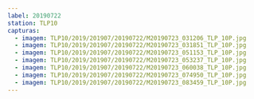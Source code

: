 ```yaml
---
label: 20190722
station: TLP10
capturas:
  - imagem: TLP10/2019/201907/20190722/M20190723_031206_TLP_10P.jpg
  - imagem: TLP10/2019/201907/20190722/M20190723_031851_TLP_10P.jpg
  - imagem: TLP10/2019/201907/20190722/M20190723_051153_TLP_10P.jpg
  - imagem: TLP10/2019/201907/20190722/M20190723_053237_TLP_10P.jpg
  - imagem: TLP10/2019/201907/20190722/M20190723_060038_TLP_10P.jpg
  - imagem: TLP10/2019/201907/20190722/M20190723_074950_TLP_10P.jpg
  - imagem: TLP10/2019/201907/20190722/M20190723_083459_TLP_10P.jpg
---
```


